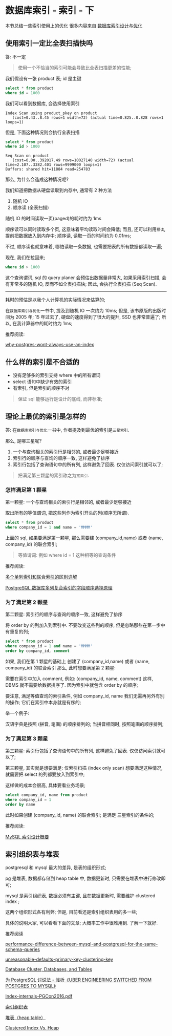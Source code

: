 # 数据库索引 - 索引 - 下

本节总结一些索引使用上的优化
很多内容来自 [数据库索引设计与优化](https://book.douban.com/subject/26419771/)

## 使用索引一定比全表扫描快吗

答: 不一定

> 使用一个不恰当的索引可能会导致比全表扫描更差的性能;

我们假设有一张 product 表;
id 是主键

```sql
select * from product
where id = 1000
```

我们可以看到数据库, 会选择使用索引

```
Index Scan using product_pkey on product
   (cost=0.43..8.45 rows=1 width=72) (actual time=0.825..0.828 rows=1 loops=1)
```

但是, 下面这种情况则会执行全表扫描

```sql
select * from product
where id > 1000
```

```
Seq Scan on product
   (cost=0.00..392017.49 rows=10027140 width=72) (actual time=2.107..3382.401 rows=9999000 loops=1)
Buffers: shared hit=11884 read=254783
```

那么, 为什么会造成这种情况呢?

我们知道把数据从硬盘读取到内存中, 通常有 2 种方法

1. 随机 IO
2. 顺序读 (全表扫描)

随机 IO 的时间读取一页(paged)的耗时约为 1ms

顺序读可以同时读取多个页, 这意味着平均读取时间会降低;
而且, 还可以利用`预读`, 提前把数据放入到内存中;
顺序读, 读取一页的时间约为 0.01ms;

不过, 顺序读也就意味着, 哪怕读取一条数据, 也需要把表的所有数据都读取一遍;

现在, 我们在拉回来;

```sql
where id > 1000
```

这个查询谓词, sql 的 query planer 会预估出数据量非常大,
如果采用索引扫描, 会有非常多的随机 IO, 反而不如全表扫描快;
因此, 会执行全表扫描 (Seq Scan).

---

耗时的预估是以我个人计算机的实际情况来估算的;

在`数据库索引与优化`一书中, 提及到随机 IO 一次约为 10ms;
但是, 该书原版的出版时间为 2005 年;
15 年过去了, 硬盘的速度得到了很大的提升, SSD 也非常普遍了;
所以, 在我计算器中的耗时约为 1ms;

推荐阅读:

[why-postgres-wont-always-use-an-index](https://thoughtbot.com/blog/why-postgres-wont-always-use-an-index)

## 什么样的索引是不合适的

- 没有足够多的索引支持 where 中的所有谓词
- select 语句中缺少有效的索引
- 有索引, 但是索引的顺序不对

> 保证 sql 能够运行是设计的底线, 而非标准;

## 理论上最优的索引是怎样的

答: 在`数据库索引与优化`一书中, 作者提及到最优的索引是`三星索引`.

那么, 是哪三星呢?

1. 一个与查询相关的索引行是相邻的, 或者最少足够接近
2. 索引行的顺序与查询的顺序一致, 这样避免了排序
3. 索引行包括了查询语句中的所有列, 这样避免了回表. 仅仅访问索引就可以了;

> 把满足第三颗星的索引称之为`宽索引`.

### 怎样满足第 1 颗星

第一颗星: 一个与查询相关的索引行是相邻的, 或者最少足够接近

取出所有的等值谓词, 把这些列作为索引开头的列(顺序无所谓).

```sql
select * from product
where company_id = 1 and name = 'MMMM'
```

上面的 sql,
如果要满足第一颗星, 那么需要建 (company_id,name) 或者 (name, company_id) 的联合索引;

> 等值谓词: 例如 where id = 1 这种相等的查询条件

推荐阅读:

[多个单列索引和联合索引的区别详解](https://blog.csdn.net/Abysscarry/article/details/80792876)

[PostgreSQL 数据库多列复合索引的字段顺序选择原理](https://developer.aliyun.com/article/582852)

### 为了满足第 2 颗星

第二颗星: 索引行的顺序与查询的顺序一致, 这样避免了排序

将 order by 的列加入到索引中.
不要改变这些列的顺序, 但是忽略那些在第一步中有重复的列;

```sql
select * from product
where company_id = 1 and name = 'MMMM'
order by company_id, comment
```

如果, 我们在第 1 颗星的基础上
创建了 (company_id,name) 或者 (name, company_id) 的联合索引
那么, 此时想要满足第 2 颗星:

需要在索引中加入 comment,
例如: (company_id, name, comment)
这样, DBMS 就不需要给数据排序了. 因为索引中就包含 order by 的顺序;

要注意, 满足等值查询的索引条件, 例如 company_id, name 我们无需再另外有别的操作;
它们在索引中本身就是有序的;

举一个例子:

汉语字典是按照 (拼音, 笔画) 的顺序排列的;
当拼音相同时, 按照笔画的顺序排列;

### 为了满足第 3 颗星

第三颗星: 索引行包括了查询语句中的所有列, 这样避免了回表. 仅仅访问索引就可以了;

第三颗星, 其实就是想要满足: 仅索引扫描 (index only scan)
想要满足这种情况, 就需要把 select 的列都要放入到索引中;

这样做的成本会很高, 具体要看业务场景;

```sql
select company_id, name from product
where company_id = 1
order by name
```

此时如果创建 (company_id, name) 的联合索引;
是满足 三星索引的条件的;

推荐阅读:

[MySQL 索引设计概要](https://draveness.me/sql-index-intro/)

## 索引组织表与堆表

postgresql 和 mysql 最大的差异, 是表的组织形式;

pg 是堆表, 数据都存储到 heap table 中, 数据更新时, 只需要在堆表中进行修改即可;

mysql 是索引组织表, 数据必须有主键, 且在数据更新时, 需要维护 clustered index ;

这两个组织形式各有利弊; 但是, 目前看还是索引组织表用的多一些;

具体的说明大家, 可以看看下面的文章; 大概率工作中很难用到. 了解一下就好.

推荐阅读

[performance-difference-between-mysql-and-postgresql-for-the-same-schema-queries](https://dba.stackexchange.com/questions/41232/performance-difference-between-mysql-and-postgresql-for-the-same-schema-queries/49062#49062)

[unreasonable-defaults-primary-key-clustering-key](https://use-the-index-luke.com/blog/2014-01/unreasonable-defaults-primary-key-clustering-key)

[Database Cluster, Databases, and Tables](http://www.interdb.jp/pg/pgsql01.html)

[为 PostgreSQL 讨说法 - 浅析《UBER ENGINEERING SWITCHED FROM POSTGRES TO MYSQL》](https://developer.aliyun.com/article/58421)

[Index-internals-PGCon2016.pdf](https://www.pgcon.org/2016/schedule/attachments/434_Index-internals-PGCon2016.pdf?spm=a2c6h.12873639.0.0.71d17af3OA90mG&file=434_Index-internals-PGCon2016.pdf)

[索引组织表](https://developer.aliyun.com/article/412188)

[堆表（heap table）](https://developer.aliyun.com/article/394393)

[Clustered Index Vs. Heap](http://kejser.org/clustered-indexes-vs-heaps/)

